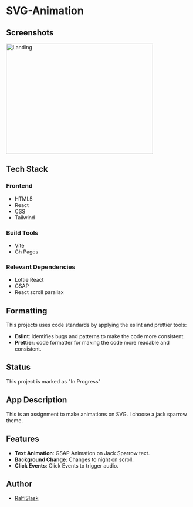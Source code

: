 # SVG-Animation

## Screenshots

<img src="https://github.com/RalfiSlask/Portfolio-RalfiSlask/assets/112242026/192fc331-ca68-42e8-9c68-081c3986247d" width="400" height="300" alt="Landing">

## Tech Stack

### Frontend

- HTML5
- React
- CSS
- Tailwind

### Build Tools

- Vite
- Gh Pages

### Relevant Dependencies
- Lottie React
- GSAP
- React scroll parallax

## Formatting

This projects uses code standards by applying the eslint and prettier tools:

- **Eslint**: identifies bugs and patterns to make the code more consistent.
- **Prettier**: code formatter for making the code more readable and consistent.

## Status

This project is marked as "In Progress"

## App Description

This is an assignment to make animations on SVG. I choose a jack sparrow theme. 

## Features

- **Text Animation**: GSAP Animation on Jack Sparrow text.
- **Background Change**: Changes to night on scroll.
- **Click Events**: Click Events to trigger audio.

## Author

- [RalfiSlask](https://github.com/RalfiSlask)
